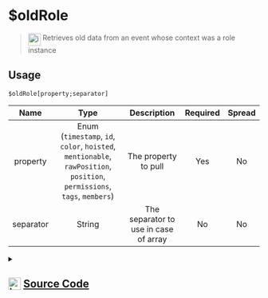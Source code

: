 # $oldRole
> <img align="top" src="https://upload.wikimedia.org/wikipedia/commons/thumb/e/e4/Infobox_info_icon.svg/160px-Infobox_info_icon.svg.png?20150409153300" alt="image" width="25" height="auto"> Retrieves old data from an event whose context was a role instance
## Usage
```
$oldRole[property;separator]
```
| Name | Type | Description | Required | Spread
| :---: | :---: | :---: | :---: | :---: |
property | Enum (`timestamp`, `id`, `color`, `hoisted`, `mentionable`, `rawPosition`, `position`, `permissions`, `tags`, `members`) | The property to pull | Yes | No
separator | String | The separator to use in case of array | No | No
<details>
<summary>
    
## <img align="top" src="https://cdn4.iconfinder.com/data/icons/iconsimple-logotypes/512/github-512.png" alt="image" width="25" height="auto">  [Source Code](https://github.com/tryforge/ForgeScript-V2/blob/main/src/native/oldRole.ts)
    
</summary>
    
```ts
import { RoleProperties, RoleProperty } from "../properties/role"
import { ArgType, NativeFunction, Return } from "../structures"

export default new NativeFunction({
    name: "$oldRole",
    description: "Retrieves old data from an event whose context was a role instance",
    brackets: true,
    unwrap: true,
    args: [
        {
            name: "property",
            description: "The property to pull",
            rest: false,
            type: ArgType.Enum,
            enum: RoleProperty,
            required: true
        },
        {
            name: "separator",
            description: "The separator to use in case of array",
            rest: false,
            type: ArgType.String
        }
    ],
    execute(ctx, [ prop, sep ]) {
        return Return.success(
            RoleProperties[prop](ctx.states?.role?.old, sep)
        )
    },
})
```
    
</details>